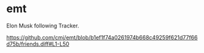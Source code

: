 # emt
Elon Musk following Tracker.

https://github.com/cmj/emt/blob/b1ef1f74a0261974b668c49259f621d77f66d75b/friends.diff#L1-L50
